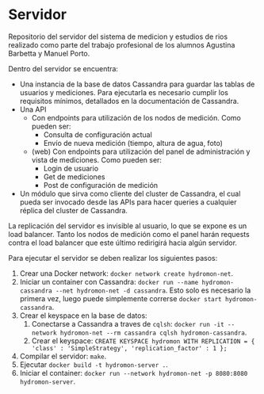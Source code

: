 # Servidor

Repositorio del servidor del sistema de medicion y estudios de rios realizado como parte del trabajo profesional de los alumnos Agustina Barbetta y Manuel Porto.

Dentro del servidor se encuentra:
- Una instancia de la base de datos Cassandra para guardar las tablas de usuarios y mediciones. Para ejecutarla es necesario cumplir los requisitos mínimos, detallados en la documentación de Cassandra.
- Una API
  - Con endpoints para utilización de los nodos de medición. Como pueden ser:
    - Consulta de configuración actual
    - Envío de nueva medición (tiempo, altura de agua, foto)
  - (web) Con endpoints para utilización del panel de administración y vista de mediciones. Como pueden ser:
    - Login de usuario
    - Get de mediciones
    - Post de configuración de medición
- Un módulo que sirva como cliente del cluster de Cassandra, el cual pueda ser invocado desde las APIs para hacer queries a cualquier réplica del cluster de Cassandra.

La replicación del servidor es invisible al usuario, lo que se expone es un load balancer. Tanto los nodos de medición como el panel harán requests contra el load balancer que este último redirigirá hacia algún servidor.

Para ejecutar el servidor se deben realizar los siguientes pasos:

1. Crear una Docker network: `docker network create hydromon-net`.
2. Iniciar un container con Cassandra: `docker run --name hydromon-cassandra --net hydromon-net -d cassandra`. Esto
solo es necesario la primera vez, luego puede simplemente correrse `docker start hydromon-cassandra`.
3. Crear el keyspace en la base de datos:
    1. Conectarse a Cassandra a traves de `cqlsh`: `docker run -it --network hydromon-net --rm cassandra cqlsh hydromon-cassandra`.
    2. Crear el keyspace: `CREATE KEYSPACE hydromon WITH REPLICATION = { 'class' : 'SimpleStrategy', 'replication_factor' : 1 };`
4. Compilar el servidor: `make`.
5. Ejecutar `docker build -t hydromon-server .`.
6. Iniciar el container: `docker run --network hydromon-net -p 8080:8080 hydromon-server`.